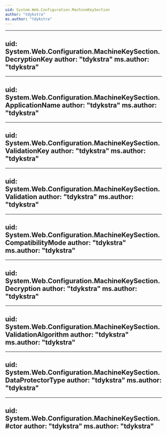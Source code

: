 ```yaml
---
uid: System.Web.Configuration.MachineKeySection
author: "tdykstra"
ms.author: "tdykstra"
---
```


---
uid: System.Web.Configuration.MachineKeySection.DecryptionKey
author: "tdykstra"
ms.author: "tdykstra"
---

---
uid: System.Web.Configuration.MachineKeySection.ApplicationName
author: "tdykstra"
ms.author: "tdykstra"
---

---
uid: System.Web.Configuration.MachineKeySection.ValidationKey
author: "tdykstra"
ms.author: "tdykstra"
---

---
uid: System.Web.Configuration.MachineKeySection.Validation
author: "tdykstra"
ms.author: "tdykstra"
---

---
uid: System.Web.Configuration.MachineKeySection.CompatibilityMode
author: "tdykstra"
ms.author: "tdykstra"
---

---
uid: System.Web.Configuration.MachineKeySection.Decryption
author: "tdykstra"
ms.author: "tdykstra"
---

---
uid: System.Web.Configuration.MachineKeySection.ValidationAlgorithm
author: "tdykstra"
ms.author: "tdykstra"
---

---
uid: System.Web.Configuration.MachineKeySection.DataProtectorType
author: "tdykstra"
ms.author: "tdykstra"
---

---
uid: System.Web.Configuration.MachineKeySection.#ctor
author: "tdykstra"
ms.author: "tdykstra"
---
